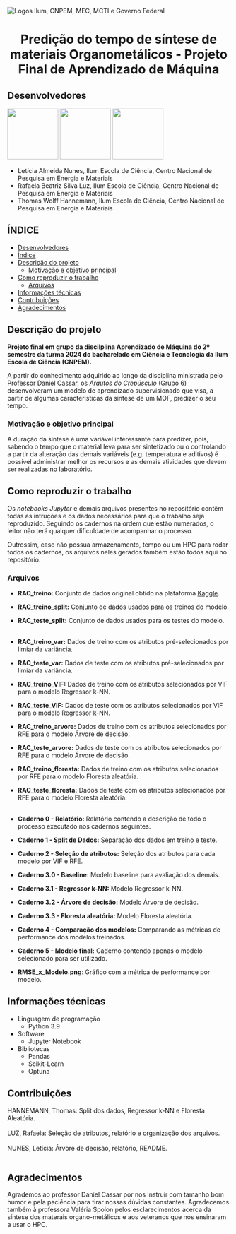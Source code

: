 ![Logos Ilum, CNPEM, MEC, MCTI e Governo Federal](https://github.com/user-attachments/assets/063a52e7-6fc5-47c8-b220-d91f73956f38)

<h1 align='center'> Predição do tempo de síntese de materiais Organometálicos - Projeto Final de Aprendizado de Máquina </h1>

## Desenvolvedores
[<img src="https://avatars.githubusercontent.com/u/172425156?v=4" width=115>](https://github.com/leticiaalmnunes)
[<img src="https://avatars.githubusercontent.com/u/172425353?v=4" width=115>](https://github.com/Rafaela-Luz)
[<img src="https://avatars.githubusercontent.com/u/172425104?v=4" width=115>](https://github.com/ThomasHannemann)

* Letícia Almeida Nunes, Ilum Escola de Ciência, Centro Nacional de Pesquisa em Energia e Materiais
* Rafaela Beatriz Silva Luz, Ilum Escola de Ciência, Centro Nacional de Pesquisa em Energia e Materiais
* Thomas Wolff Hannemann, Ilum Escola de Ciência, Centro Nacional de Pesquisa em Energia e Materiais

## ÍNDICE
* [Desenvolvedores](#desenvolvedores)
* [Índice](#índice)
* [Descrição do projeto](#descrição-do-projeto)
  - [Motivação e objetivo principal](#motivação-e-objetivo-principal)
* [Como reproduzir o trabalho](#como-reproduzir-o-trabalho)
  - [Arquivos](arquivos)
* [Informações técnicas](#informações-técnicas)
* [Contribuições](#contribuições)
* [Agradecimentos](#agradecimentos)

## Descrição do projeto
**Projeto final em grupo da discilplina Aprendizado de Máquina do 2º semestre da turma 2024 do bacharelado em Ciência e Tecnologia da Ilum Escola de Ciência (CNPEM).**

A partir do conhecimento adquirido ao longo da disciplina ministrada pelo Professor Daniel Cassar, os *Arautos do Crepúsculo* (Grupo 6) desenvolveram um modelo de aprendizado supervisionado que visa, a partir de algumas características da síntese de um MOF, predizer o seu tempo.

### Motivação e objetivo principal
A duração da síntese é uma variável interessante para predizer, pois, sabendo o tempo que o material leva para ser sintetizado ou o controlando a partir da alteração das demais variáveis (e.g. temperatura e aditivos) é possível administrar melhor os recursos e as demais atividades que devem ser realizadas no laboratório.

## Como reproduzir o trabalho
Os *notebooks Jupyter* e demais arquivos presentes no repositório contêm todas as intruções e os dados necessários para que o trabalho seja reproduzido. Seguindo os cadernos na ordem que estão numerados, o leitor não terá qualquer dificuldade de acompanhar o processo.

Outrossim, caso não possua armazenamento, tempo ou um HPC para rodar todos os cadernos, os arquivos neles gerados também estão todos aqui no repositório.

### Arquivos
- **RAC_treino:** Conjunto de dados original obtido na plataforma [Kaggle](https://www.kaggle.com/datasets/marquis03/metal-organic-frame-materials-prediction/data).

- **RAC_treino_split:** Conjunto de dados usados para os treinos do modelo.
- **RAC_teste_split:** Conjunto de dados usados para os testes do modelo. <br><br>

- **RAC_treino_var:** Dados de treino com os atributos pré-selecionados por limiar da variância.
- **RAC_teste_var:** Dados de teste com os atributos pré-selecionados por limiar da variância.

- **RAC_treino_VIF:** Dados de treino com os atributos selecionados por VIF para o modelo Regressor k-NN.
- **RAC_teste_VIF:** Dados de teste com os atributos selecionados por VIF para o modelo Regressor k-NN.

- **RAC_treino_arvore:** Dados de treino com os atributos selecionados por RFE para o modelo Árvore de decisão.
- **RAC_teste_arvore:** Dados de teste com os atributos selecionados por RFE para o modelo Árvore de decisão.

- **RAC_treino_floresta:** Dados de treino com os atributos selecionados por RFE para o modelo Floresta aleatória.
- **RAC_teste_floresta:** Dados de teste com os atributos selecionados por RFE para o modelo Floresta aleatória. <br><br>

- **Caderno 0 - Relatório:** Relatório contendo a descrição de todo o processo executado nos cadernos seguintes.
- **Caderno 1 - Split de Dados:** Separação dos dados em treino e teste.
- **Caderno 2 - Seleção de atributos:** Seleção dos atributos para cada modelo por VIF e RFE.
- **Caderno 3.0 - Baseline:** Modelo baseline para avaliação dos demais.
- **Caderno 3.1 - Regressor k-NN:** Modelo Regressor k-NN.
- **Caderno 3.2 - Árvore de decisão:** Modelo Árvore de decisão.
- **Caderno 3.3 - Floresta aleatória:** Modelo Floresta aleatória.
- **Caderno 4 - Comparação dos modelos:** Comparando as métricas de performance dos modelos treinados.
- **Caderno 5 - Modelo final:** Caderno contendo apenas o modelo selecionado para ser utilizado.
- **RMSE_x_Modelo.png**: Gráfico com a métrica de performance por modelo.

## Informações técnicas
* Linguagem de programação
  - Python 3.9
* Software
  - Jupyter Notebook
* Bibliotecas
  - Pandas
  - Scikit-Learn
  - Optuna

## Contribuições
HANNEMANN, Thomas: Split dos dados, Regressor k-NN e Floresta Aleatória.
<br><br>
LUZ, Rafaela: Seleção de atributos, relatório e organização dos arquivos.
<br><br>
NUNES, Letícia: Árvore de decisão, relatório, README.
<br><br>

## Agradecimentos
Agrademos ao professor Daniel Cassar por nos instruir com tamanho bom humor e pela paciência para tirar nossas dúvidas constantes. Agradecemos também à professora Valéria Spolon pelos esclarecimentos acerca da síntese dos materais organo-metálicos e aos veteranos que nos ensinaram a usar o HPC.
